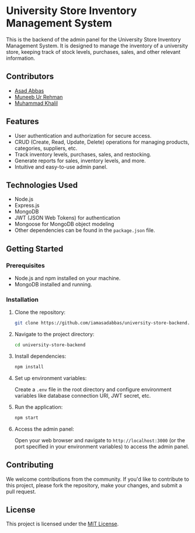 # University Store Inventory Management System

This is the backend of the admin panel for the University Store Inventory Management System. It is designed to manage the inventory of a university store, keeping track of stock levels, purchases, sales, and other relevant information.

## Contributors

- [Asad Abbas](mailto:khanasad92332@gmail.com)
- [Muneeb Ur Rehman](mailto:muneebabbasi026@gmail.com)
- [Muhammad Khalil](mailto:iammalikkhalil@outlook.com)

## Features

- User authentication and authorization for secure access.
- CRUD (Create, Read, Update, Delete) operations for managing products, categories, suppliers, etc.
- Track inventory levels, purchases, sales, and restocking.
- Generate reports for sales, inventory levels, and more.
- Intuitive and easy-to-use admin panel.

## Technologies Used

- Node.js
- Express.js
- MongoDB
- JWT (JSON Web Tokens) for authentication
- Mongoose for MongoDB object modeling
- Other dependencies can be found in the `package.json` file.

## Getting Started

### Prerequisites

- Node.js and npm installed on your machine.
- MongoDB installed and running.

### Installation

1. Clone the repository:

   ```bash
   git clone https://github.com/iamasadabbas/university-store-backend.git
   ```

2. Navigate to the project directory:

   ```bash
   cd university-store-backend
   ```

3. Install dependencies:

   ```bash
   npm install
   ```

4. Set up environment variables:

   Create a `.env` file in the root directory and configure environment variables like database connection URI, JWT secret, etc.

5. Run the application:

   ```bash
   npm start
   ```

6. Access the admin panel:

   Open your web browser and navigate to `http://localhost:3000` (or the port specified in your environment variables) to access the admin panel.

## Contributing

We welcome contributions from the community. If you'd like to contribute to this project, please fork the repository, make your changes, and submit a pull request.

## License

This project is licensed under the [MIT License](LICENSE).
